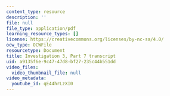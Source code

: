 ```yaml
---
content_type: resource
description: ''
file: null
file_type: application/pdf
learning_resource_types: []
license: https://creativecommons.org/licenses/by-nc-sa/4.0/
ocw_type: OCWFile
resourcetype: Document
title: Investigation 3, Part 7 transcript
uid: a9135f6e-9c47-47d8-bf27-235c44b551dd
video_files:
  video_thumbnail_file: null
video_metadata:
  youtube_id: qE44hrLzXI0
---
```


